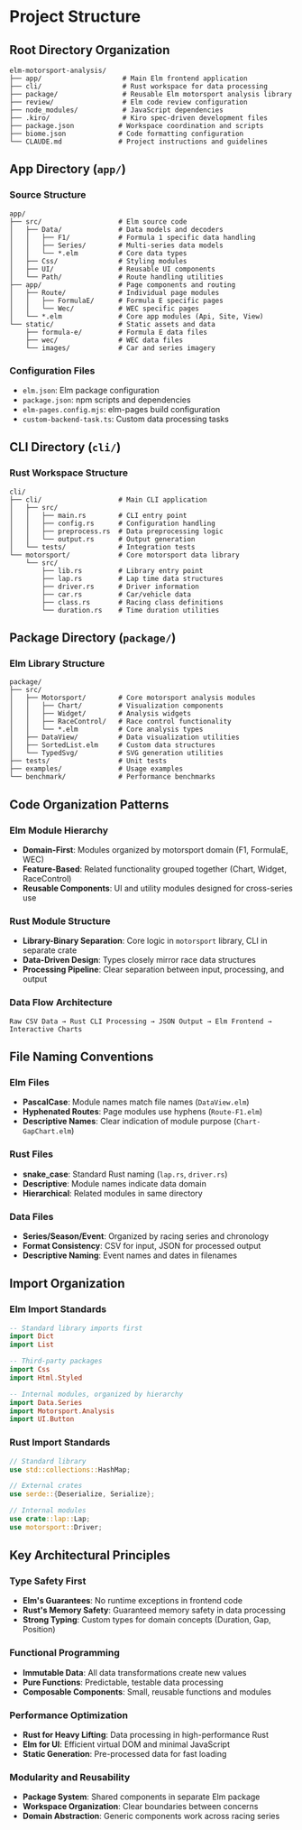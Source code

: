 # Project Structure

## Root Directory Organization

```
elm-motorsport-analysis/
├── app/                    # Main Elm frontend application
├── cli/                    # Rust workspace for data processing
├── package/                # Reusable Elm motorsport analysis library
├── review/                 # Elm code review configuration
├── node_modules/           # JavaScript dependencies
├── .kiro/                  # Kiro spec-driven development files
├── package.json           # Workspace coordination and scripts
├── biome.json             # Code formatting configuration
└── CLAUDE.md              # Project instructions and guidelines
```

## App Directory (`app/`)

### Source Structure
```
app/
├── src/                   # Elm source code
│   ├── Data/              # Data models and decoders
│   │   ├── F1/            # Formula 1 specific data handling
│   │   ├── Series/        # Multi-series data models
│   │   └── *.elm          # Core data types
│   ├── Css/               # Styling modules
│   ├── UI/                # Reusable UI components
│   └── Path/              # Route handling utilities
├── app/                   # Page components and routing
│   ├── Route/             # Individual page modules
│   │   ├── FormulaE/      # Formula E specific pages
│   │   └── Wec/           # WEC specific pages
│   └── *.elm              # Core app modules (Api, Site, View)
└── static/                # Static assets and data
    ├── formula-e/         # Formula E data files
    ├── wec/               # WEC data files
    └── images/            # Car and series imagery
```

### Configuration Files
- `elm.json`: Elm package configuration
- `package.json`: npm scripts and dependencies
- `elm-pages.config.mjs`: elm-pages build configuration
- `custom-backend-task.ts`: Custom data processing tasks

## CLI Directory (`cli/`)

### Rust Workspace Structure
```
cli/
├── cli/                   # Main CLI application
│   ├── src/
│   │   ├── main.rs        # CLI entry point
│   │   ├── config.rs      # Configuration handling
│   │   ├── preprocess.rs  # Data preprocessing logic
│   │   └── output.rs      # Output generation
│   └── tests/             # Integration tests
└── motorsport/            # Core motorsport data library
    └── src/
        ├── lib.rs         # Library entry point
        ├── lap.rs         # Lap time data structures
        ├── driver.rs      # Driver information
        ├── car.rs         # Car/vehicle data
        ├── class.rs       # Racing class definitions
        └── duration.rs    # Time duration utilities
```

## Package Directory (`package/`)

### Elm Library Structure
```
package/
├── src/
│   ├── Motorsport/        # Core motorsport analysis modules
│   │   ├── Chart/         # Visualization components
│   │   ├── Widget/        # Analysis widgets
│   │   ├── RaceControl/   # Race control functionality
│   │   └── *.elm          # Core analysis types
│   ├── DataView/          # Data visualization utilities
│   ├── SortedList.elm     # Custom data structures
│   └── TypedSvg/          # SVG generation utilities
├── tests/                 # Unit tests
├── examples/              # Usage examples
└── benchmark/             # Performance benchmarks
```

## Code Organization Patterns

### Elm Module Hierarchy
- **Domain-First**: Modules organized by motorsport domain (F1, FormulaE, WEC)
- **Feature-Based**: Related functionality grouped together (Chart, Widget, RaceControl)
- **Reusable Components**: UI and utility modules designed for cross-series use

### Rust Module Structure
- **Library-Binary Separation**: Core logic in `motorsport` library, CLI in separate crate
- **Data-Driven Design**: Types closely mirror race data structures
- **Processing Pipeline**: Clear separation between input, processing, and output

### Data Flow Architecture
```
Raw CSV Data → Rust CLI Processing → JSON Output → Elm Frontend → Interactive Charts
```

## File Naming Conventions

### Elm Files
- **PascalCase**: Module names match file names (`DataView.elm`)
- **Hyphenated Routes**: Page modules use hyphens (`Route-F1.elm`)
- **Descriptive Names**: Clear indication of module purpose (`Chart-GapChart.elm`)

### Rust Files
- **snake_case**: Standard Rust naming (`lap.rs`, `driver.rs`)
- **Descriptive**: Module names indicate data domain
- **Hierarchical**: Related modules in same directory

### Data Files
- **Series/Season/Event**: Organized by racing series and chronology
- **Format Consistency**: CSV for input, JSON for processed output
- **Descriptive Naming**: Event names and dates in filenames

## Import Organization

### Elm Import Standards
```elm
-- Standard library imports first
import Dict
import List

-- Third-party packages
import Css
import Html.Styled

-- Internal modules, organized by hierarchy
import Data.Series
import Motorsport.Analysis
import UI.Button
```

### Rust Import Standards
```rust
// Standard library
use std::collections::HashMap;

// External crates  
use serde::{Deserialize, Serialize};

// Internal modules
use crate::lap::Lap;
use motorsport::Driver;
```

## Key Architectural Principles

### Type Safety First
- **Elm's Guarantees**: No runtime exceptions in frontend code
- **Rust's Memory Safety**: Guaranteed memory safety in data processing
- **Strong Typing**: Custom types for domain concepts (Duration, Gap, Position)

### Functional Programming
- **Immutable Data**: All data transformations create new values
- **Pure Functions**: Predictable, testable data processing
- **Composable Components**: Small, reusable functions and modules

### Performance Optimization
- **Rust for Heavy Lifting**: Data processing in high-performance Rust
- **Elm for UI**: Efficient virtual DOM and minimal JavaScript
- **Static Generation**: Pre-processed data for fast loading

### Modularity and Reusability
- **Package System**: Shared components in separate Elm package
- **Workspace Organization**: Clear boundaries between concerns
- **Domain Abstraction**: Generic components work across racing series